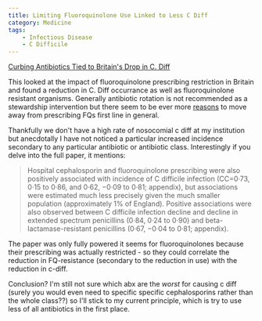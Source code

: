 ```yaml
---
title: Limiting Fluoroquinolone Use Linked to Less C Diff
category: Medicine
tags:
    - Infectious Disease
    - C Difficile
---
```


[Curbing Antibiotics Tied to Britain's Drop in C. Diff](http://www.medpagetoday.com/Gastroenterology/GeneralGastroenterology/62719?isalert=1&uun=gd5436R7509844u&xid=NL_breakingnews_2017-01-25)

This looked at the impact of fluoroquinolone prescribing restriction in Britain and found a reduction in C. Diff occurrance as well as 
fluoroquinolone resistant organisms. Generally antibiotic rotation is not recommended as a stewardship intervention
but there seem to be ever more [reasons](http://healthycanadians.gc.ca/recall-alert-rappel-avis/hc-sc/2017/61900a-eng.php) to
move away from prescribing FQs first line in general.  

Thankfully we don't have a high rate of nosocomial c diff at my institution but anecdotally I have not
noticed a particular increased incidence secondary to any particular antibiotic or antibiotic class. 
Interestingly if you delve into the full paper, it mentions:  

> Hospital cephalosporin and fluoroquinolone prescribing were also positively associated with incidence of C difficile infection (CC=0·73, 0·15 to 0·86, and 0·62, −0·09 to 0·81; appendix), but associations were estimated much less precisely given the much smaller population (approximately 1% of England). Positive associations were also observed between C difficile infection decline and decline in extended spectrum penicillins (0·84, 0·24 to 0·90) and beta-lactamase-resistant penicillins (0·67, −0·04 to 0·81; appendix). 

The paper was only fully powered it seems for fluoroquinolones because their prescribing was actually restricted - 
so they could correlate the reduction in FQ-resistance (secondary to the reduction in use) with the
reduction in c-diff.  

Conclusion? I'm still not sure which abx are the _worst_ for causing c diff (surely you would even
need to specific specific cephalosporins rather than the whole class??) so I'll stick to my current
principle, which is try to use less of all antibiotics in the first place.